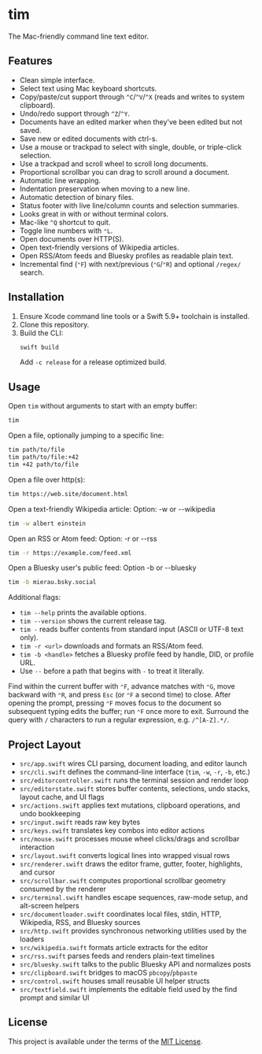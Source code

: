 # tim

The Mac-friendly command line text editor.

## Features
- Clean simple interface.
- Select text using Mac keyboard shortcuts.
- Copy/paste/cut support through `^C`/`^V`/`^X` (reads and writes to system clipboard).
- Undo/redo support through `^Z`/`^Y`.
- Documents have an edited marker when they've been edited but not saved.
- Save new or edited documents with ctrl-s.
- Use a mouse or trackpad to select with single, double, or triple-click selection.
- Use a trackpad and scroll wheel to scroll long documents.
- Proportional scrollbar you can drag to scroll around a document.
- Automatic line wrapping.
- Indentation preservation when moving to a new line.
- Automatic detection of binary files.
- Status footer with live line/column counts and selection summaries.
- Looks great in with or without terminal colors.
- Mac-like `^Q` shortcut to quit.
- Toggle line numbers with `⌃L`.
- Open documents over HTTP(S).
- Open text-friendly versions of Wikipedia articles.
- Open RSS/Atom feeds and Bluesky profiles as readable plain text.
- Incremental find (`⌃F`) with next/previous (`⌃G`/`⌃R`) and optional `/regex/` search.

## Installation
1. Ensure Xcode command line tools or a Swift 5.9+ toolchain is installed.
2. Clone this repository.
3. Build the CLI:
   ```sh
   swift build
   ```
   Add `-c release` for a release optimized build.

## Usage
Open `tim` without arguments to start with an empty buffer:
```sh
tim
```

Open a file, optionally jumping to a specific line:
```sh
tim path/to/file
tim path/to/file:+42
tim +42 path/to/file
```

Open a file over http(s):
```sh
tim https://web.site/document.html
```

Open a text-friendly Wikipedia article:
Option: -w or --wikipedia
```sh
tim -w albert einstein
```

Open an RSS or Atom feed:
Option: -r or --rss
```sh
tim -r https://example.com/feed.xml
```

Open a Bluesky user's public feed:
Option -b or --bluesky
```sh
tim -b mierau.bsky.social
```

Additional flags:
- `tim --help` prints the available options.
- `tim --version` shows the current release tag.
- `tim -` reads buffer contents from standard input (ASCII or UTF-8 text only).
- `tim -r <url>` downloads and formats an RSS/Atom feed.
- `tim -b <handle>` fetches a Bluesky profile feed by handle, DID, or profile URL.
- Use `--` before a path that begins with `-` to treat it literally.

Find within the current buffer with `⌃F`, advance matches with `⌃G`, move backward with `⌃R`, and press `Esc` (or `⌃F` a second time) to close. After opening the prompt, pressing `⌃F` moves focus to the document so subsequent typing edits the buffer; run `⌃F` once more to exit. Surround the query with `/` characters to run a regular expression, e.g. `/^[A-Z].*/`.

## Project Layout
- `src/app.swift` wires CLI parsing, document loading, and editor launch
- `src/cli.swift` defines the command-line interface (`tim`, `-w`, `-r`, `-b`, etc.)
- `src/editorcontroller.swift` runs the terminal session and render loop
- `src/editorstate.swift` stores buffer contents, selections, undo stacks, layout cache, and UI flags
- `src/actions.swift` applies text mutations, clipboard operations, and undo bookkeeping
- `src/input.swift` reads raw key bytes
- `src/keys.swift` translates key combos into editor actions
- `src/mouse.swift` processes mouse wheel clicks/drags and scrollbar interaction
- `src/layout.swift` converts logical lines into wrapped visual rows
- `src/renderer.swift` draws the editor frame, gutter, footer, highlights, and cursor
- `src/scrollbar.swift` computes proportional scrollbar geometry consumed by the renderer
- `src/terminal.swift` handles escape sequences, raw-mode setup, and alt-screen helpers
- `src/documentloader.swift` coordinates local files, stdin, HTTP, Wikipedia, RSS, and Bluesky sources
- `src/http.swift` provides synchronous networking utilities used by the loaders
- `src/wikipedia.swift` formats article extracts for the editor
- `src/rss.swift` parses feeds and renders plain-text timelines
- `src/bluesky.swift` talks to the public Bluesky API and normalizes posts
- `src/clipboard.swift` bridges to macOS `pbcopy`/`pbpaste`
- `src/control.swift` houses small reusable UI helper structs
- `src/textfield.swift` implements the editable field used by the find prompt and similar UI

## License
This project is available under the terms of the [MIT License](LICENSE).
